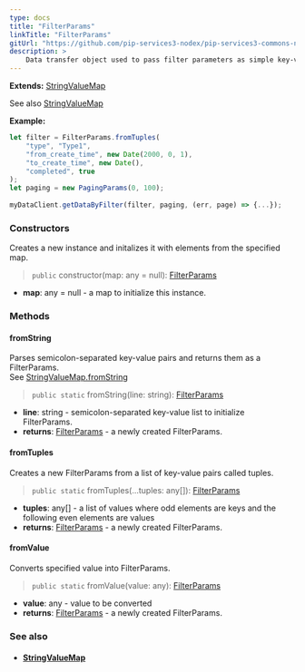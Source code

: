 ```yaml
---
type: docs
title: "FilterParams"
linkTitle: "FilterParams"
gitUrl: "https://github.com/pip-services3-nodex/pip-services3-commons-nodex"
description: > 
    Data transfer object used to pass filter parameters as simple key-value pairs.
---
```


**Extends:** [StringValueMap](../string_value_map)

See also [StringValueMap](../string_value_map)


**Example:**
```typescript
let filter = FilterParams.fromTuples(
    "type", "Type1",
    "from_create_time", new Date(2000, 0, 1),
    "to_create_time", new Date(),
    "completed", true
);
let paging = new PagingParams(0, 100);
    
myDataClient.getDataByFilter(filter, paging, (err, page) => {...});

```

### Constructors
Creates a new instance and initalizes it with elements from the specified map.

> `public` constructor(map: any = null): [FilterParams]()

- **map**: any = null - a map to initialize this instance.


### Methods

#### fromString
Parses semicolon-separated key-value pairs and returns them as a FilterParams.  
See [StringValueMap.fromString](../string_value_map/#fromstring)

> `public static` fromString(line: string): [FilterParams]()

- **line**: string - semicolon-separated key-value list to initialize FilterParams.
- **returns**: [FilterParams]() - a newly created FilterParams.


#### fromTuples
Creates a new FilterParams from a list of key-value pairs called tuples.

> `public static` fromTuples(...tuples: any[]): [FilterParams]()

- **tuples**: any[] - a list of values where odd elements are keys and the following even elements are values
- **returns**: [FilterParams]() - a newly created FilterParams.


#### fromValue
Converts specified value into FilterParams.

> `public static` fromValue(value: any): [FilterParams]()

- **value**: any - value to be converted
- **returns**: [FilterParams]() - a newly created FilterParams.


### See also
- #### [StringValueMap](../string_value_map)